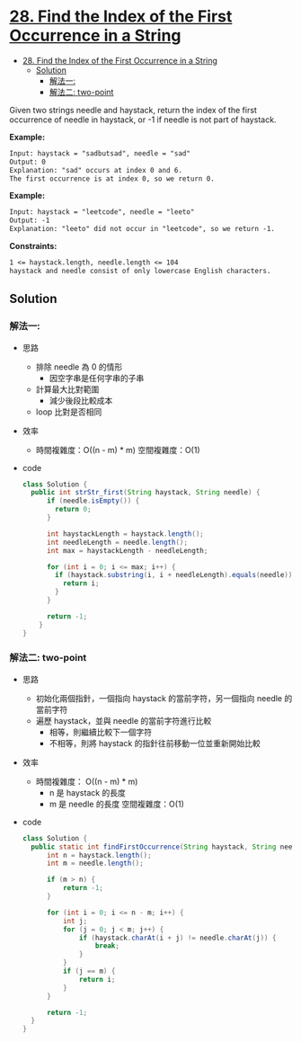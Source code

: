 # [28. Find the Index of the First Occurrence in a String](https://leetcode.com/problems/find-the-index-of-the-first-occurrence-in-a-string/)

- [28. Find the Index of the First Occurrence in a String](#28-find-the-index-of-the-first-occurrence-in-a-string)
  - [Solution](#solution)
    - [解法一:](#解法一)
    - [解法二: two-point](#解法二-two-point)

Given two strings needle and haystack, return the index of the first occurrence of needle in haystack, or -1 if needle is not part of haystack.

**Example:**

```txt
Input: haystack = "sadbutsad", needle = "sad"
Output: 0
Explanation: "sad" occurs at index 0 and 6.
The first occurrence is at index 0, so we return 0.
```

**Example:**

```txt
Input: haystack = "leetcode", needle = "leeto"
Output: -1
Explanation: "leeto" did not occur in "leetcode", so we return -1.
```

<!-- **Example:**

```txt

``` -->

**Constraints:**

```txt
1 <= haystack.length, needle.length <= 104
haystack and needle consist of only lowercase English characters.
```

## Solution

### 解法一:

- 思路
  - 排除 needle 為 0 的情形
    - 因空字串是任何字串的子串
  - 計算最大比對範圍
    - 減少後段比較成本
  - loop 比對是否相同
- 效率
  - 時間複雜度：O((n - m) \* m)
    空間複雜度：O(1)
- code

  ```java
  class Solution {
    public int strStr_first(String haystack, String needle) {
        if (needle.isEmpty()) {
          return 0;
        }

        int haystackLength = haystack.length();
        int needleLength = needle.length();
        int max = haystackLength - needleLength;

        for (int i = 0; i <= max; i++) {
          if (haystack.substring(i, i + needleLength).equals(needle)) {
            return i;
          }
        }

        return -1;
      }
  }
  ```

### 解法二: two-point

- 思路
  - 初始化兩個指針，一個指向 haystack 的當前字符，另一個指向 needle 的當前字符
  - 遍歷 haystack，並與 needle 的當前字符進行比較
    - 相等，則繼續比較下一個字符
    - 不相等，則將 haystack 的指針往前移動一位並重新開始比較
- 效率
  - 時間複雜度： O((n - m) \* m)
    - n 是 haystack 的長度
    - m 是 needle 的長度
      空間複雜度：O(1)
- code

  ```java
  class Solution {
    public static int findFirstOccurrence(String haystack, String needle) {
        int n = haystack.length();
        int m = needle.length();

        if (m > n) {
            return -1;
        }

        for (int i = 0; i <= n - m; i++) {
            int j;
            for (j = 0; j < m; j++) {
                if (haystack.charAt(i + j) != needle.charAt(j)) {
                    break;
                }
            }
            if (j == m) {
                return i;
            }
        }

        return -1;
    }
  }
  ```
